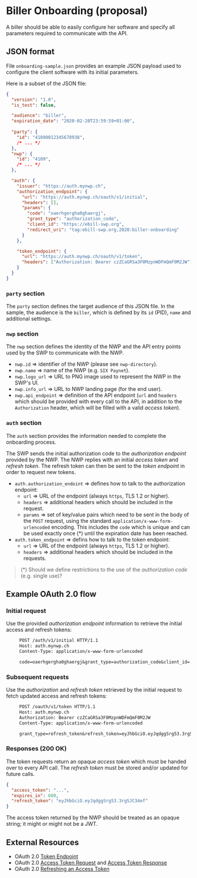 # Biller Onboarding (proposal)

A biller should be able to easily configure her software and specify all parameters
required to communicate with the API.

## JSON format

File `onboarding-sample.json` provides an example JSON payload used to configure
the client software with its initial parameters.

Here is a subset of the JSON file:

```json
{
  "version": "1.0",
  "is_test": false,

  "audience": "biller",
  "expiration_date": "2020-02-20T23:59:59+01:00",
  
  "party": {
    "id": "41090012345678938",
    /* ... */
  },
  "nwp": {
    "id": "4109",
    /* ... */
  },

  "auth": {
    "issuer": "https://auth.mynwp.ch",
    "authorization_endpoint": {
      "url": "https://auth.mynwp.ch/oauth/v1/initial",
      "headers": [],
      "params": {
        "code": "oaerhgergha0ghaergj",
        "grant_type": "authorization_code",
        "client_id": "https://ebill-swp.org",
        "redirect_uri": "tag:ebill-swp.org,2020:biller-onboarding"
      }
    },

    "token_endpoint": {
      "url": "https://auth.mynwp.ch/oauth/v1/token",
      "headers": ["Authorization: Bearer czZCaGRSa3F0MzpnWDFmQmF0M2JW"]
    }
  }
}
```

### `party` section

The `party` section defines the target audience of this JSON file. In the sample,
the audience is the `biller`, which is defined by its `id` (PID), `name` and
additional settings.

### `nwp` section

The `nwp` section defines the identity of the NWP and the API entry points used
by the SWP to communicate with the NWP.

- `nwp.id` &rArr; identifier of the NWP (please see `nwp-directory`).
- `nwp.name` &rArr; name of the NWP (e.g. `SIX Paynet`).
- `nwp.logo_url` &rArr; URL to PNG image used to represent the NWP in the SWP's UI.
- `nwp.info_url` &rArr; URL to NWP landing page (for the end user).
- `nwp.api_endpoint` &rArr; definition of the API endpoint (`url` and `headers` which
  should be provided with every call to the API, in addition to the `Authorization`
  header, which will be filled with a valid _access token_).

### `auth` section

The `auth` section provides the information needed to complete the onboarding
process.

The SWP sends the initial authorization code to the _authorization endpoint_
provided by the NWP. The NWP replies with an initial _access token_ and
_refresh token_. The refresh token can then be sent to the _token endpoint_
in order to request new tokens.

- `auth.authorization_endoint` &rArr; defines how to talk to the authorization endpoint:
  - `url` &rArr; URL of the endpoint (always `https`, TLS 1.2 or higher).
  - `headers` &rArr; additional headers which should be included in the request.
  - `params` &rArr; set of key/value pairs which need to be sent in the body of the `POST` request,
    using the standard `application/x-www-form-urlencoded` encoding. This includes the `code` which
    is unique and can be used exactly once (*) until the expiration date has been reached.
- `auth.token_endpoint` &rArr; defins how to talk to the token endpoint:
  - `url` &rArr; URL of the endpoint (always `https`, TLS 1.2 or higher).
  - `headers` &rArr; additional headers which should be included in the requests.

> (*) Should we define restrictions to the use of the _authorization code_ (e.g. single use)?

## Example OAuth 2.0 flow

### Initial request

Use the provided _authorization endpoint_ information to retrieve the initial
access and refresh tokens:

```txt
     POST /auth/v1/initial HTTP/1.1
     Host: auth.mynwp.ch
     Content-Type: application/x-www-form-urlencoded

     code=oaerhgergha0ghaergj&grant_type=authorization_code&client_id=...&redirect_uri=...
```

### Subsequent requests

Use the _authorization_ and _refresh token_ retrieved by the initial request to
fetch updated access and refresh tokens:

```txt
     POST /oauth/v1/token HTTP/1.1
     Host: auth.mynwp.ch
     Authorization: Bearer czZCaGRSa3F0MzpnWDFmQmF0M2JW
     Content-Type: application/x-www-form-urlencoded

     grant_type=refresh_token&refresh_token=eyJhbGciO.eyJqdggSrg53.3rgSJC34ef
```

### Responses (200 OK)

The token requests return an opaque _access token_ which must be handed over to
every API call. The _refresh token_ must be stored and/or updated for future calls.

```json
{
  "access_token": "...",
  "expires_in": 600,
  "refresh_token": "eyJhbGciO.eyJqdggSrg53.3rgSJC34ef"
}
```

The access token returned by the NWP should be treated as an opaque string; it might
or might not be a JWT.

## External Resources

- OAuth 2.0 [Token Endpoint](https://tools.ietf.org/html/rfc6749#section-3.2)
- OAuth 2.0 [Access Token Request](https://tools.ietf.org/html/rfc6749#section-4.1.3) and
  [Access Token Response](https://tools.ietf.org/html/rfc6749#section-4.1.4)
- OAuth 2.0 [Refreshing an Access Token](https://tools.ietf.org/html/rfc6749#section-6)
